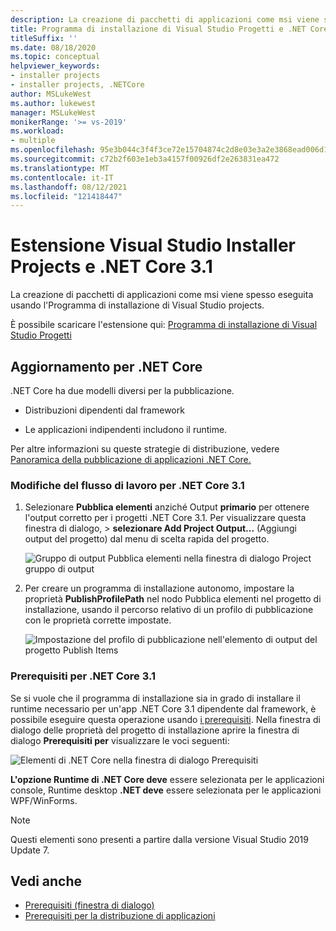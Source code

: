```yaml
---
description: La creazione di pacchetti di applicazioni come msi viene spesso eseguita usando l'Programma di installazione di Visual Studio projects.
title: Programma di installazione di Visual Studio Progetti e .NET Core 3.1
titleSuffix: ''
ms.date: 08/18/2020
ms.topic: conceptual
helpviewer_keywords:
- installer projects
- installer projects, .NETCore
author: MSLukeWest
ms.author: lukewest
manager: MSLukeWest
monikerRange: '>= vs-2019'
ms.workload:
- multiple
ms.openlocfilehash: 95e3b044c3f4f3ce72e15704874c2d8e03e3a2e3868ead006d1fab0635be9072
ms.sourcegitcommit: c72b2f603e1eb3a4157f00926df2e263831ea472
ms.translationtype: MT
ms.contentlocale: it-IT
ms.lasthandoff: 08/12/2021
ms.locfileid: "121418447"
---
```

# <a name="visual-studio-installer-projects-extension-and-net-core-31"></a>Estensione Visual Studio Installer Projects e .NET Core 3.1

La creazione di pacchetti di applicazioni come msi viene spesso eseguita usando l'Programma di installazione di Visual Studio projects.

È possibile scaricare l'estensione qui: [Programma di installazione di Visual Studio Progetti](https://marketplace.visualstudio.com/items?itemName=VisualStudioClient.MicrosoftVisualStudio2017InstallerProjects)

## <a name="update-for-net-core"></a>Aggiornamento per .NET Core
.NET Core ha due modelli diversi per la pubblicazione.

- Distribuzioni dipendenti dal framework

- Le applicazioni indipendenti includono il runtime.

Per altre informazioni su queste strategie di distribuzione, vedere [Panoramica della pubblicazione di applicazioni .NET Core.](/dotnet/core/deploying/)

### <a name="workflow-changes-for-net-core-31"></a>Modifiche del flusso di lavoro per .NET Core 3.1

1. Selezionare **Pubblica elementi** anziché Output **primario** per ottenere l'output corretto per i progetti .NET Core 3.1.  Per visualizzare questa finestra di dialogo,  >  **selezionare Add Project Output...** (Aggiungi output del progetto) dal menu di scelta rapida del progetto.

    ![Gruppo di output Pubblica elementi nella finestra di dialogo Project gruppo di output](../deployment/media/installer-projects-net-core-publish-items-output.png "Selezionare Pubblica elementi")

2. Per creare un programma di installazione autonomo, impostare  la proprietà **PublishProfilePath** nel nodo Pubblica elementi nel progetto di installazione, usando il percorso relativo di un profilo di pubblicazione con le proprietà corrette impostate.

    ![Impostazione del profilo di pubblicazione nell'elemento di output del progetto Publish Items](../deployment/media/installer-projects-net-core-publish-profile.png "Impostare il profilo di pubblicazione")

### <a name="prerequisites-for-net-core-31"></a>Prerequisiti per .NET Core 3.1

Se si vuole che il programma di installazione sia in grado di installare il runtime necessario per un'app .NET Core 3.1 dipendente dal framework, è possibile eseguire questa operazione usando [i prerequisiti](../deployment/application-deployment-prerequisites.md).  Nella finestra di dialogo delle proprietà del progetto di installazione aprire la finestra di dialogo **Prerequisiti per** visualizzare le voci seguenti:

![Elementi di .NET Core nella finestra di dialogo Prerequisiti](../deployment/media/installer-projects-net-core-prerequisites.png "Prerequisiti di .NET Core")

**L'opzione Runtime di .NET Core deve** essere selezionata per le applicazioni console, Runtime desktop **.NET deve** essere selezionata per le applicazioni WPF/WinForms.

>[!NOTE]
>Questi elementi sono presenti a partire dalla versione Visual Studio 2019 Update 7.

## <a name="see-also"></a>Vedi anche

- [Prerequisiti (finestra di dialogo)](../ide/reference/prerequisites-dialog-box.md)
- [Prerequisiti per la distribuzione di applicazioni](../deployment/application-deployment-prerequisites.md)
